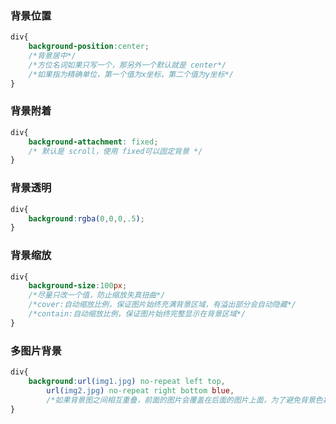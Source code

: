 ### 背景位置

```css
div{
    background-position:center;
    /*背景居中*/
    /*方位名词如果只写一个，那另外一个默认就是 center*/
    /*如果指为精确单位，第一个值为x坐标，第二个值为y坐标*/
}
```

### 背景附着

```css
div{
    background-attachment: fixed;
    /* 默认是 scroll，使用 fixed可以固定背景 */
}
```

### 背景透明

```css
div{
    background:rgba(0,0,0,.5);
}
```

### 背景缩放

```css
div{
    background-size:100px;
    /*尽量只改一个值，防止缩放失真扭曲*/
    /*cover:自动缩放比例，保证图片始终充满背景区域，有溢出部分会自动隐藏*/
    /*contain:自动缩放比例，保证图片始终完整显示在背景区域*/
}
```

### 多图片背景 

```css
div{
    background:url(img1.jpg) no-repeat left top,
        url(img2.jpg) no-repeat right bottom blue,
        /*如果背景图之间相互重叠，前面的图片会覆盖在后面的图片上面，为了避免背景色将图像盖住，背景色通常定义在最后一组上*/
}
```

